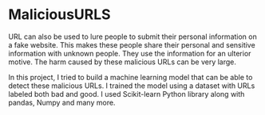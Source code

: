 # MaliciousURLS

URL can also be used to lure people to submit their personal information on a fake website. This makes these people share their personal and sensitive information with unknown people. They use the information for an ulterior motive. The harm caused by these malicious URLs can be very large.

In this project, I tried to build a machine learning model that can be able to detect these malicious URLs. I trained the model using a dataset with URLs labeled both bad and good. I used Scikit-learn Python library along with pandas, Numpy and many more.
